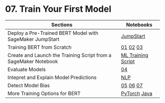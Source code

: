 # 07. Train Your First Model

| Sections | Notebooks |
|---	|---	|
| Deploy a Pre-Trained BERT Model with SageMaker JumpStart |  [JumpStart](07_train/jumpstart)	|
| Training BERT	from Scratch |  [01](07_train/01_Train_Reviews_BERT_Transformers_TensorFlow_AdHoc.ipynb) [02](07_train/02_Train_Reviews_BERT_Transformers_TensorFlow_ScriptMode.ipynb) [03](07_train/03_Convert_BERT_Transformers_TensorFlow_To_PyTorch.ipynb)	|
| Create and Launch the Training Script from a SageMaker Notebook | [ML Training Script](07_train/ml-containers) |
| Evaluate Models |  [04](07_train/04_Evaluate_Model_Metrics.ipynb) 	|
| Intepret and Explain Model Predictions 	| [NLP](07_train/allennlp)	|
| Detect Model Bias |  [05](07_train/05_Detect_Model_Bias_Adhoc.ipynb) [06](07_train/06_Detect_Model_Bias_Clarify.ipynb) [07](07_train/07_Explain_Model_SHAP_Clarify.ipynb)	|
| More Training Options for BERT	| [PyTorch](07_train/pytorch) [Java](07_train/java-bert)|
